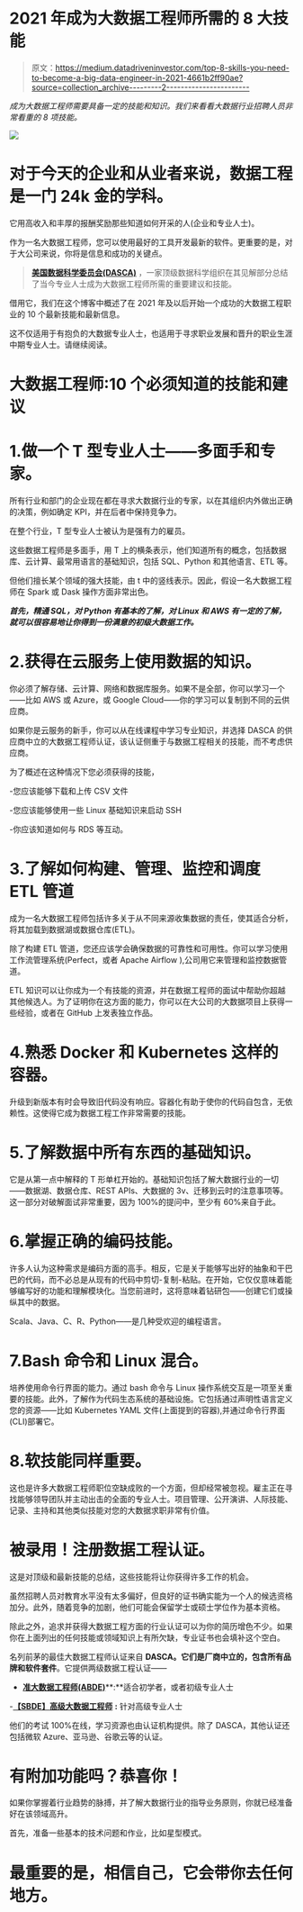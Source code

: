 # 2021 年成为大数据工程师所需的 8 大技能

> 原文：<https://medium.datadriveninvestor.com/top-8-skills-you-need-to-become-a-big-data-engineer-in-2021-4661b2ff90ae?source=collection_archive---------2----------------------->

*成为大数据工程师需要具备一定的技能和知识。我们来看看大数据行业招聘人员非常看重的 8 项技能。*

![](img/5e17f8aabb4c960467b1a4304f825a5b.png)

# 对于今天的企业和从业者来说，数据工程是一门 24k 金的学科。

它用高收入和丰厚的报酬奖励那些知道如何开采的人(企业和专业人士)。

作为一名大数据工程师，您可以使用最好的工具开发最新的软件。更重要的是，对于大公司来说，你将是信息和成功的关键点。

> [**美国数据科学委员会(DASCA)**](https://www.dasca.org/) ，一家顶级数据科学组织在其见解部分总结了当今专业人士成为大数据工程师所需的重要建议和技能。

借用它，我们在这个博客中概述了在 2021 年及以后开始一个成功的大数据工程职业的 10 个最新技能和最新信息。

这不仅适用于有抱负的大数据专业人士，也适用于寻求职业发展和晋升的职业生涯中期专业人士。请继续阅读。

# 大数据工程师:10 个必须知道的技能和建议

# 1.做一个 T 型专业人士——多面手和专家。

所有行业和部门的企业现在都在寻求大数据行业的专家，以在其组织内外做出正确的决策，例如确定 KPI，并在后者中保持竞争力。

在整个行业，T 型专业人士被认为是强有力的雇员。

这些数据工程师是多面手，用 T 上的横条表示，他们知道所有的概念，包括数据库、云计算、最常用语言的基础知识，包括 SQL、Python 和其他语言、ETL 等。

但他们擅长某个领域的强大技能，由 t 中的竖线表示。因此，假设一名大数据工程师在 Spark 或 Dask 操作方面非常出色。

***首先，精通 SQL，对 Python 有基本的了解，对 Linux 和 AWS 有一定的了解，就可以很容易地让你得到一份满意的初级大数据工作。***

# 2.获得在云服务上使用数据的知识。

你必须了解存储、云计算、网络和数据库服务。如果不是全部，你可以学习一个——比如 AWS 或 Azure，或 Google Cloud——你的学习可以复制到不同的云供应商。

如果你是云服务的新手，你可以从在线课程中学习专业知识，并选择 DASCA 的供应商中立的大数据工程师认证，该认证侧重于与数据工程相关的技能，而不考虑供应商。

为了概述在这种情况下您必须获得的技能，

-您应该能够下载和上传 CSV 文件

-您应该能够使用一些 Linux 基础知识来启动 SSH

-你应该知道如何与 RDS 等互动。

# 3.了解如何构建、管理、监控和调度 ETL 管道

成为一名大数据工程师包括许多关于从不同来源收集数据的责任，使其适合分析，将其加载到数据湖或数据仓库(ETL)。

除了构建 ETL 管道，您还应该学会确保数据的可靠性和可用性。你可以学习使用工作流管理系统(Perfect，或者 Apache Airflow ),公司用它来管理和监控数据管道。

ETL 知识可以让你成为一个有技能的资源，并在数据工程师的面试中帮助你超越其他候选人。为了证明你在这方面的能力，你可以在大公司的大数据项目上获得一些经验，或者在 GitHub 上发表独立作品。

# 4.熟悉 Docker 和 Kubernetes 这样的容器。

升级到新版本有时会导致旧代码没有响应。容器化有助于使你的代码自包含，无依赖性。这使得它成为数据工程工作非常需要的技能。

# 5.了解数据中所有东西的基础知识。

它是从第一点中解释的 T 形单杠开始的。基础知识包括了解大数据行业的一切——数据湖、数据仓库、REST APIs、大数据的 3v、迁移到云时的注意事项等。这一部分对破解面试非常重要，因为 100%的提问中，至少有 60%来自于此。

# 6.掌握正确的编码技能。

许多人认为这种需求是编码方面的高手。相反，它是关于能够写出好的抽象和干巴巴的代码，而不必总是从现有的代码中剪切-复制-粘贴。在开始，它仅仅意味着能够编写好的功能和理解模块化。当您前进时，这将意味着钻研包——创建它们或操纵其中的数据。

Scala、Java、C、R、Python——是几种受欢迎的编程语言。

# 7.Bash 命令和 Linux 混合。

培养使用命令行界面的能力。通过 bash 命令与 Linux 操作系统交互是一项至关重要的技能。此外，了解作为代码生态系统的基础设施。它包括通过声明性语言定义您的资源——比如 Kubernetes YAML 文件(上面提到的容器),并通过命令行界面(CLI)部署它。

# 8.软技能同样重要。

这也是许多大数据工程师职位空缺成败的一个方面，但却经常被忽视。雇主正在寻找能够领导团队并主动出击的全面的专业人士。项目管理、公开演讲、人际技能、记录、主持和其他类似技能对您的大数据求职非常有价值。

# 被录用！注册数据工程认证。

这是对顶级和最新技能的总结，这些技能将让你获得许多工作的机会。

虽然招聘人员对教育水平没有太多偏好，但良好的证书确实能为一个人的候选资格加分。此外，随着竞争的加剧，他们可能会保留学士或硕士学位作为基本资格。

除此之外，追求并获得大数据工程方面的行业认证可以为你的简历增色不少。如果你在上面列出的任何技能或领域知识上有所欠缺，专业证书也会填补这个空白。

名列前茅的最佳大数据工程师认证来自 **DASCA。它们是厂商中立的，包含所有品牌和软件套件**。它提供两级数据工程认证——

- [**准大数据工程师(ABDE)**](https://www.dasca.org/data-science-certifications/associate-big-data-engineer)**:**适合初学者，或者初级专业人士

-[**【SBDE】高级大数据工程师**](https://www.dasca.org/data-science-certifications/senior-big-data-engineer) **:** 针对高级专业人士

他们的考试 100%在线，学习资源也由认证机构提供。除了 DASCA，其他认证还包括微软 Azure、亚马逊、谷歌云等的认证。

# 有附加功能吗？恭喜你！

如果你掌握着行业趋势的脉搏，并了解大数据行业的指导业务原则，你就已经准备好在该领域高升。

首先，准备一些基本的技术问题和作业，比如星型模式。

# 最重要的是，相信自己，它会带你去任何地方。